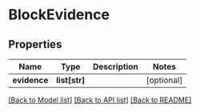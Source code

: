 # BlockEvidence

## Properties
Name | Type | Description | Notes
------------ | ------------- | ------------- | -------------
**evidence** | **list[str]** |  | [optional] 

[[Back to Model list]](../README.md#documentation-for-models) [[Back to API list]](../README.md#documentation-for-api-endpoints) [[Back to README]](../README.md)


